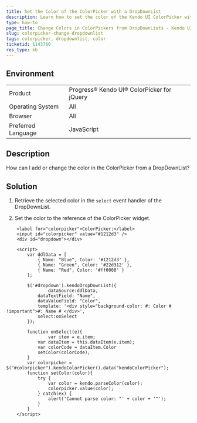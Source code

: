 ```yaml
---
title: Set the Color of the ColorPicker with a DropDownList
description: Learn how to set the color of the Kendo UI ColorPicker with a DropDownList.
type: how-to
page_title: Change Colors in ColorPickers from DropDownLists - Kendo UI ColorPicker for jQuery
slug: colorpicker-change-dropdownlist
tags: colorpicker, dropdownlist, color
ticketid: 1143760
res_type: kb
---
```


## Environment

<table>
 <tr>
  <td>Product</td>
  <td>Progress® Kendo UI® ColorPicker for jQuery</td>
 </tr>
 <tr>
  <td>Operating System</td>
  <td>All</td>
 </tr>
 <tr>
  <td>Browser</td>
  <td>All</td>
 </tr>
 <tr>
  <td>Preferred Language</td>
  <td>JavaScript</td>
 </tr>
</table>

## Description

How can I add or change the color in the ColorPicker from a DropDownList?

## Solution

1. Retrieve the selected color in the `select` event handler of the DropDownList.

1. Set the color to the reference of the ColorPicker widget.

```dojo
    <label for="colorpicker">ColorPicker:</label>
	<input id="colorpicker" value="#1212d3" />
	<div id="dropdown"></div>

	<script>
		var ddlData = [
			{ Name: "Blue", Color: '#1212d3' },
			{ Name: "Green", Color: '#22d312' },       
			{ Name: "Red", Color: '#ff0000' }
		];

		$('#dropdown').kendoDropDownList({
				dataSource:ddlData,
			dataTextField: "Name",
			dataValueField: "Color",
			template: '<div style="background-color: #: Color # !important">#: Name # </div>',
			select:onSelect
		});

		function onSelect(e){
				var item = e.item;
			var dataItem = this.dataItem(e.item);
			var colorCode = dataItem.Color                
			setColor(colorCode);     	      
		}
		var colorpicker = $("#colorpicker").kendoColorPicker().data("kendoColorPicker");
		function setColor(color){
			try {
				var color = kendo.parseColor(color);
				colorpicker.value(color);
			} catch(ex) {
				alert('Cannot parse color: "' + color + '"');
			}
		}  
	</script>
```
